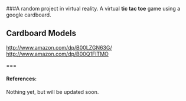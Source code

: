 ###A random project in virtual reality.
A virtual **tic tac toe** game using a google cardboard. 


## Cardboard Models
http://www.amazon.com/dp/B00LZGN63G/
http://www.amazon.com/dp/B00Q1FITMO

===
#### References:
Nothing yet, but will be updated soon.
